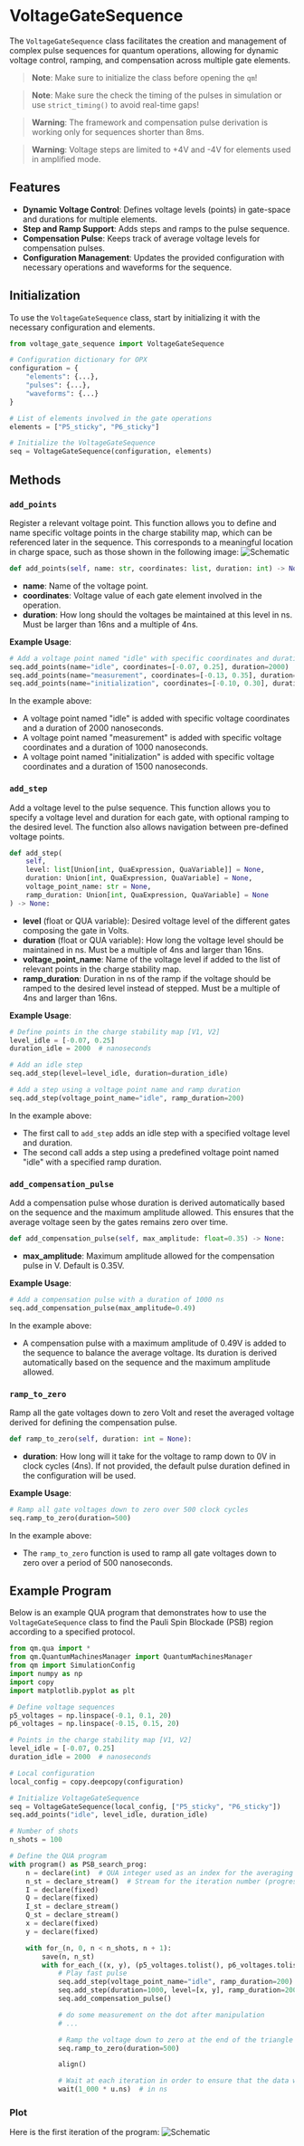 # VoltageGateSequence

The `VoltageGateSequence` class facilitates the creation and management of complex pulse sequences for quantum operations, allowing for dynamic voltage control, ramping, and compensation across multiple gate elements.

> **Note**: Make sure to initialize the class before opening the `qm`!

> **Note**: Make sure the check the timing of the pulses in simulation or use `strict_timing()` to avoid real-time gaps!

> **Warning**: The framework and compensation pulse derivation is working only for sequences shorter than 8ms.

> **Warning**: Voltage steps are limited to +4V and -4V for elements used in amplified mode.

## Features

- **Dynamic Voltage Control**: Defines voltage levels (points) in gate-space and durations for multiple elements.
- **Step and Ramp Support**: Adds steps and ramps to the pulse sequence.
- **Compensation Pulse**: Keeps track of average voltage levels for compensation pulses.
- **Configuration Management**: Updates the provided configuration with necessary operations and waveforms for the sequence.

## Initialization

To use the `VoltageGateSequence` class, start by initializing it with the necessary configuration and elements.

```python
from voltage_gate_sequence import VoltageGateSequence

# Configuration dictionary for OPX
configuration = {
    "elements": {...},
    "pulses": {...},
    "waveforms": {...}
}

# List of elements involved in the gate operations
elements = ["P5_sticky", "P6_sticky"]

# Initialize the VoltageGateSequence
seq = VoltageGateSequence(configuration, elements)
```

## Methods

### `add_points`

Register a relevant voltage point. This function allows you to define and name specific voltage points in the charge stability map, which can be referenced later in the sequence. This corresponds to a meaningful location in charge space, such as those shown in the following image:
![Schematic](.img/charge_stability.png)

```python
def add_points(self, name: str, coordinates: list, duration: int) -> None:
```

- **name**: Name of the voltage point.
- **coordinates**: Voltage value of each gate element involved in the operation.
- **duration**: How long should the voltages be maintained at this level in ns. Must be larger than 16ns and a multiple of 4ns.

**Example Usage**:

```python
# Add a voltage point named "idle" with specific coordinates and duration
seq.add_points(name="idle", coordinates=[-0.07, 0.25], duration=2000)
seq.add_points(name="measurement", coordinates=[-0.13, 0.35], duration=1000)
seq.add_points(name="initialization", coordinates=[-0.10, 0.30], duration=1500)
```

In the example above:
- A voltage point named "idle" is added with specific voltage coordinates and a duration of 2000 nanoseconds.
- A voltage point named "measurement" is added with specific voltage coordinates and a duration of 1000 nanoseconds.
- A voltage point named "initialization" is added with specific voltage coordinates and a duration of 1500 nanoseconds.


### `add_step`

Add a voltage level to the pulse sequence. This function allows you to specify a voltage level and duration for each gate, with optional ramping to the desired level. The function also allows navigation between pre-defined voltage points.

```python
def add_step(
    self,
    level: list[Union[int, QuaExpression, QuaVariable]] = None,
    duration: Union[int, QuaExpression, QuaVariable] = None,
    voltage_point_name: str = None,
    ramp_duration: Union[int, QuaExpression, QuaVariable] = None
) -> None:
```

- **level** (float or QUA variable): Desired voltage level of the different gates composing the gate in Volts.
- **duration** (float or QUA variable): How long the voltage level should be maintained in ns. Must be a multiple of 4ns and larger than 16ns.
- **voltage_point_name**: Name of the voltage level if added to the list of relevant points in the charge stability map.
- **ramp_duration**: Duration in ns of the ramp if the voltage should be ramped to the desired level instead of stepped. Must be a multiple of 4ns and larger than 16ns.

**Example Usage**:

```python
# Define points in the charge stability map [V1, V2]
level_idle = [-0.07, 0.25]
duration_idle = 2000  # nanoseconds

# Add an idle step
seq.add_step(level=level_idle, duration=duration_idle)

# Add a step using a voltage point name and ramp duration
seq.add_step(voltage_point_name="idle", ramp_duration=200)
```

In the example above:
- The first call to `add_step` adds an idle step with a specified voltage level and duration.
- The second call adds a step using a predefined voltage point named "idle" with a specified ramp duration.

### `add_compensation_pulse`

Add a compensation pulse whose duration is derived automatically based on the sequence and the maximum amplitude allowed. 
This ensures that the average voltage seen by the gates remains zero over time.

```python
def add_compensation_pulse(self, max_amplitude: float=0.35) -> None:
```

- **max_amplitude**: Maximum amplitude allowed for the compensation pulse in V. Default is 0.35V.

**Example Usage**:

```python
# Add a compensation pulse with a duration of 1000 ns
seq.add_compensation_pulse(max_amplitude=0.49)
```

In the example above:
- A compensation pulse with a maximum amplitude of 0.49V is added to the sequence to balance the average voltage. 
Its duration is derived automatically based on the sequence and the maximum amplitude allowed. 

### `ramp_to_zero`

Ramp all the gate voltages down to zero Volt and reset the averaged voltage derived for defining the compensation pulse.

```python
def ramp_to_zero(self, duration: int = None):
```

- **duration**: How long will it take for the voltage to ramp down to 0V in clock cycles (4ns). If not provided, the default pulse duration defined in the configuration will be used.

**Example Usage**:

```python
# Ramp all gate voltages down to zero over 500 clock cycles
seq.ramp_to_zero(duration=500)
```

In the example above:
- The `ramp_to_zero` function is used to ramp all gate voltages down to zero over a period of 500 nanoseconds.

## Example Program

Below is an example QUA program that demonstrates how to use the `VoltageGateSequence` class to find the Pauli Spin Blockade (PSB) region according to a specified protocol.

```python
from qm.qua import *
from qm.QuantumMachinesManager import QuantumMachinesManager
from qm import SimulationConfig
import numpy as np
import copy
import matplotlib.pyplot as plt

# Define voltage sequences
p5_voltages = np.linspace(-0.1, 0.1, 20)
p6_voltages = np.linspace(-0.15, 0.15, 20)

# Points in the charge stability map [V1, V2]
level_idle = [-0.07, 0.25]
duration_idle = 2000  # nanoseconds

# Local configuration
local_config = copy.deepcopy(configuration)

# Initialize VoltageGateSequence
seq = VoltageGateSequence(local_config, ["P5_sticky", "P6_sticky"])
seq.add_points("idle", level_idle, duration_idle)

# Number of shots
n_shots = 100

# Define the QUA program
with program() as PSB_search_prog:
    n = declare(int)  # QUA integer used as an index for the averaging loop
    n_st = declare_stream()  # Stream for the iteration number (progress bar)
    I = declare(fixed)
    Q = declare(fixed)
    I_st = declare_stream()
    Q_st = declare_stream()
    x = declare(fixed)
    y = declare(fixed)

    with for_(n, 0, n < n_shots, n + 1):
        save(n, n_st)
        with for_each_((x, y), (p5_voltages.tolist(), p6_voltages.tolist())):
            # Play fast pulse
            seq.add_step(voltage_point_name="idle", ramp_duration=200)
            seq.add_step(duration=1000, level=[x, y], ramp_duration=200)
            seq.add_compensation_pulse()

            # do some measurement on the dot after manipulation
            # ...

            # Ramp the voltage down to zero at the end of the triangle (needed with sticky elements)
            seq.ramp_to_zero(duration=500)

            align()

            # Wait at each iteration in order to ensure that the data will not be transferred faster than 1 sample per µs to the stream processing.
            wait(1_000 * u.ns)  # in ns
```
### Plot
Here is the first iteration of the program:
![Schematic](.img/pulse_diagram.png)
